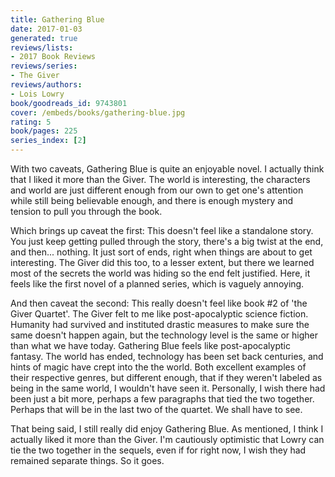 ```yaml
---
title: Gathering Blue
date: 2017-01-03
generated: true
reviews/lists:
- 2017 Book Reviews
reviews/series:
- The Giver
reviews/authors:
- Lois Lowry
book/goodreads_id: 9743801
cover: /embeds/books/gathering-blue.jpg
rating: 5
book/pages: 225
series_index: [2]
---
```

With two caveats, Gathering Blue is quite an enjoyable novel. I actually think that I liked it more than the Giver. The world is interesting, the characters and world are just different enough from our own to get one's attention while still being believable enough, and there is enough mystery and tension to pull you through the book.  

Which brings up caveat the first: This doesn't feel like a standalone story. You just keep getting pulled through the story, there's a big twist at the end, and then... nothing. It just sort of ends, right when things are about to get interesting. The Giver did this too, to a lesser extent, but there we learned most of the secrets the world was hiding so the end felt justified. Here, it feels like the first novel of a planned series, which is vaguely annoying.  

<!--more-->

And then caveat the second: This really doesn't feel like book #2 of 'the Giver Quartet'. The Giver felt to me like post-apocalyptic science fiction. Humanity had survived and instituted drastic measures to make sure the same doesn't happen again, but the technology level is the same or higher than what we have today. Gathering Blue feels like post-apocalyptic fantasy. The world has ended, technology has been set back centuries, and hints of magic have crept into the the world. Both excellent examples of their respective genres, but different enough, that if they weren't labeled as being in the same world, I wouldn't have seen it. Personally, I wish there had been just a bit more, perhaps a few paragraphs that tied the two together. Perhaps that will be in the last two of the quartet. We shall have to see.  

That being said, I still really did enjoy Gathering Blue. As mentioned, I think I actually liked it more than the Giver. I'm cautiously optimistic that Lowry can tie the two together in the sequels, even if for right now, I wish they had remained separate things. So it goes.